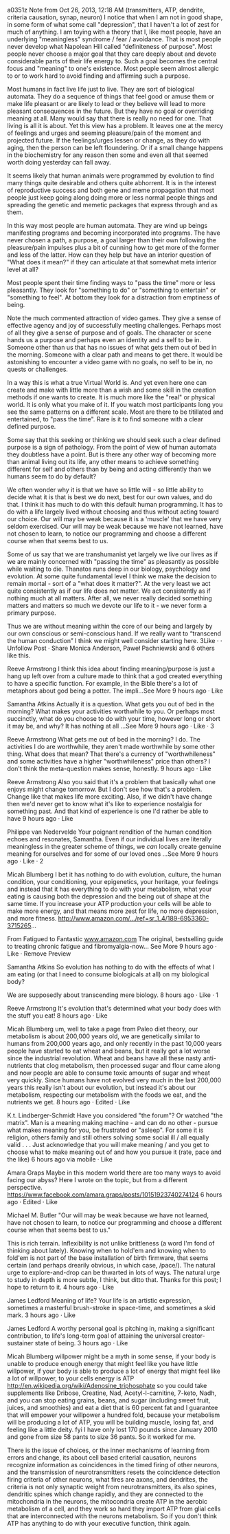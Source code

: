 a0351z
Note from Oct 26, 2013, 12:18 AM 
(transmitters, ATP, dendrite, criteria causation, synap, neuron) I notice that when I am not in good shape, in some form of what some call "depression", that I haven't a lot of zest for much of anything. I am toying with a theory that I, like most people, have an underlying "meaningless" syndrome / fear / avoidance. That is most people never develop what Napolean Hill called “definiteness of purpose". Most people never choose a major goal that they care deeply about and devote considerable parts of their life energy to. Such a goal becomes the central focus and "meaning" to one's existence. Most people seem almost allergic to or to work hard to avoid finding and affirming such a purpose. 

Most humans in fact live life just to live. They are sort of biological automata. They do a sequence of things that feel good or amuse them or make life pleasant or are likely to lead or they believe will lead to more pleasant consequences in the future. But they have no goal or overriding meaning at all. Many would say that there is really no need for one. That living is all it is about. Yet this view has a problem. It leaves one at the mercy of feelings and urges and seeming pleasure/pain of the moment and projected future. If the feelings/urges lessen or change, as they do with aging, then the person can be left floundering. Or if a small change happens in the biochemistry for any reason then some and even all that seemed worth doing yesterday can fall away. 

It seems likely that human animals were programmed by evolution to find many things quite desirable and others quite abhorrent. It is in the interest of reproductive success and both gene and meme propagation that most people just keep going along doing more or less normal people things and spreading the genetic and memetic packages that express through and as them.

In this way most people are human automata. They are wind up beings manifesting programs and becoming incorporated into programs. The have never chosen a path, a purpose, a goal larger than their own following the pleasure/pain impulses plus a bit of cunning how to get more of the former and less of the latter. How can they help but have an interior question of "What does it mean?" if they can articulate at that somewhat meta interior level at all?

Most people spent their time finding ways to "pass the time" more or less pleasantly. They look for "something to do" or "something to entertain" or "something to feel". At bottom they look for a distraction from emptiness of being. 

Note the much commented attraction of video games. They give a sense of effective agency and joy of successfully meeting challenges. Perhaps most of all they give a sense of purpose and of goals. The character or scene hands us a purpose and perhaps even an identity and a self to be in. Someone other than us that has no issues of what gets them out of bed in the morning. Someone with a clear path and means to get there. It would be astonishing to encounter a video game with no goals, no self to be in, no quests or challenges. 

In a way this is what a true Virtual World is. And yet even here one can create and make with little more than a wish and some skill in the creation methods if one wants to create. It is much more like the "real" or physical world. It is only what you make of it. If you watch most participants long you see the same patterns on a different scale. Most are there to be titillated and entertained, to "pass the time". Rare is it to find someone with a clear defined purpose.

Some say that this seeking or thinking we should seek such a clear defined purpose is a sign of pathology. From the point of view of human automata they doubtless have a point. But is there any other way of becoming more than animal living out its life, any other means to achieve something different for self and others than by being and acting differently than we humans seem to do by default?

We often wonder why it is that we have so little will - so little ability to decide what it is that is best we do next, best for our own values, and do that. I think it has much to do with this default human programming. It has to do with a life largely lived without choosing and thus without acting toward our choice. Our will may be weak because it is a 'muscle' that we have very seldom exercised. Our will may be weak because we have not learned, have not chosen to learn, to notice our programming and choose a different course when that seems best to us.

Some of us say that we are transhumanist yet largely we live our lives as if we are mainly concerned with "passing the time" as pleasantly as possible while waiting to die. Thanatos runs deep in our biology, psychology and evolution. At some quite fundamental level I think we make the decision to remain mortal - sort of a "what does it matter?". At the very least we act quite consistently as if our life does not matter. We act consistently as if nothing much at all matters. After all, we never really decided something matters and matters so much we devote our life to it - we never form a primary purpose.

Thus we are without meaning within the core of our being and largely by our own conscious or semi-conscious hand. If we really want to “transcend the human conduction” I think we might well consider starting here.
3Like ·  · Unfollow Post · Share
Monica Anderson, Paweł Pachniewski and 6 others like this.

Reeve Armstrong I think this idea about finding meaning/purpose is just a hang up left over from a culture made to think that a god created everything to have a specific function. For example, in the Bible there's a lot of metaphors about god being a potter. The impli...See More
9 hours ago · Like

Samantha Atkins Actually it is a question. What gets you out of bed in the morning? What makes your activities worthwhile to you. Or perhaps most succinctly, what do you choose to do with your time, however long or short it may be, and why? It has nothing at all ...See More
9 hours ago · Like · 3

Reeve Armstrong What gets me out of bed in the morning? I do.  The activities I do are worthwhile, they aren't made worthwhile by some other thing. What does that mean? That there's a currency of "worthwhileness" and some activities have a higher "worthwhileness" price than others? I don't think the meta-question makes sense, honestly.
9 hours ago · Like

Reeve Armstrong Also you said that it's a problem that basically what one enjoys might change tomorrow. But I don't see how that's a problem. Change like that makes life more exciting. Also, if we didn't have change then we'd never get to know what it's like to experience nostalgia for something past. And that kind of experience is one I'd rather be able to have 
9 hours ago · Like

Philippe van Nedervelde Your poignant rendition of the human condition echoes and resonates, Samantha. Even if our individual lives are literally meaningless in the greater scheme of things, we *can* locally create genuine meaning for ourselves and for some of our loved ones ...See More
9 hours ago · Like · 2

Micah Blumberg I bet it has nothing to do with evolution, culture, the human condition, your conditioning, your epigenetics, your heritage, your feelings and instead that it has everything to do with your metabolism, what your eating is causing both the depression and the being out of shape at the same time. If you increase your ATP production your cells will be able to make more energy, and that means more zest for life, no more depression, and more fitness. http://www.amazon.com/.../ref=sr_1_4/189-6953360-3715265...

From Fatigued to Fantastic
www.amazon.com
The original, bestselling guide to treating chronic fatigue and fibromyalgia-now...
See More
9 hours ago · Like · Remove Preview

Samantha Atkins So evolution has nothing to do with the effects of what I am eating (or that I need to consume biologicals at all) on my biological body? 

We are supposedly about transcending mere biology.
8 hours ago · Like · 1

Reeve Armstrong It's evolution that's determined what your body does with the stuff you eat! 
8 hours ago · Like

Micah Blumberg um, well to take a page from Paleo diet theory, our metabolism is about 200,000 years old, we are genetically similar to humans from 200,000 years ago, and only recently in the past 10,000 years people have started to eat wheat and beans, but it really got a lot worse since the industrial revolution. Wheat and beans have all these nasty anti-nutrients that clog metabolism, then processed sugar and flour came along and now people are able to consume toxic amounts of sugar and wheat very quickly. Since humans have not evolved very much in the last 200,000 years this really isn't about our evolution, but instead it's about our metabolism, respecting our metabolism with the foods we eat, and the nutrients we get.
8 hours ago · Edited · Like

K.t. Lindberger-Schmidt Have you considered "the forum"? Or watched "the matrix". Man is a meaning making machine - and can do no other - pursue what makes meaning for you, be frustrated or "asleep". For some it is religion, others family and still others solving some social ill / all equally valid . . . Just acknowledge that you will make meaning / and you get to choose what to make meaning out of and how you pursue it (rate, pace and the like)
6 hours ago via mobile · Like

Amara Graps Maybe in this modern world there are too many ways to avoid facing our abyss? Here I wrote on the topic, but from a different perspective. https://www.facebook.com/amara.graps/posts/10151923740274124
6 hours ago · Edited · Like

Michael M. Butler "Our will may be weak because we have not learned, have not chosen to learn, to notice our programming and choose a different course when that seems best to us."

This is rich terrain. Inflexibility is not unlike brittleness (a word I'm fond of thinking about lately). Knowing when to hold'em and knowing when to fold'em is not part of the base installation of birth firmware, that seems certain (and perhaps drearily obvious, in which case, /pace/). The natural urge to explore-and-drop can be thwarted in lots of ways. The natural urge to study in depth is more subtle, I think, but ditto that. Thanks for this post; I hope to return to it.
4 hours ago · Like

James Ledford Meaning of life? Your life is an artistic expression, sometimes a masterful brush-stroke in space-time, and sometimes a skid mark.
3 hours ago · Like

James Ledford A worthy personal goal is pitching in, making a significant contribution, to life's long-term goal of attaining the universal creator-sustainer state of being.
3 hours ago · Like

Micah Blumberg willpower might be a myth in some sense, if your body is unable to produce enough energy that might feel like you have little willpower, if your body is able to produce a lot of energy that might feel like a lot of willpower, to your cells energy is ATP http://en.wikipedia.org/wiki/Adenosine_triphosphate so you could take supplements like Dribose, Creatine, Nad, Acetyl-l-carnitine, 7-keto, Nadh, and you can stop eating grains, beans, and sugar (including sweet fruit, juices, and smoothies) and eat a diet that is 60 percent fat and I guarantee that will empower your willpower a hundred fold, because your metabolism will be producing a lot of ATP, you will be building muscle, losing fat, and feeling like a little deity. fyi I have only lost 170 pounds since January 2010 and gone from size 58 pants to size 36 pants. So it worked for me.

There is the issue of choices, or the inner mechanisms of learning from errors and change, its about cell based criterial causation, neurons recognize information as coincidences in the timed firing of other neurons, and the transmission of neurotransmitters resets the coincidence detection firing criteria of other neurons, what fires are axons, and dendrites, the criteria is not only synaptic weight from neurotransmitters, its also spines, dendritic spines which change rapidly, and they are connected to the mitochondria in the neurons, the mitocondria create ATP in the aerobic metabolism of a cell, and they work so hard they import ATP from glial cells that are interconnected with the neurons metabolism. So if you don't think ATP has anything to do with your executive function, think again.
